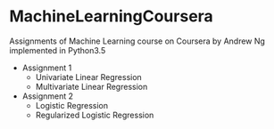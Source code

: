# MachineLearningCoursera
Assignments of Machine Learning course on Coursera by Andrew Ng implemented in Python3.5

- Assignment 1
  * Univariate Linear Regression
  * Multivariate Linear Regression
- Assignment 2
  * Logistic Regression
  * Regularized Logistic Regression
